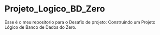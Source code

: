 # Projeto_Logico_BD_Zero
Esse é o meu repositorio para o Desafio de projeto: Construindo um Projeto Lógico de Banco de Dados do Zero.
